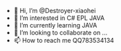 - 👋 Hi, I’m @Destroyer-xiaohei
- 👀 I’m interested in C# EPL JAVA
- 🌱 I’m currently learning JAVA
- 💞️ I’m looking to collaborate on ...
- 📫 How to reach me QQ783534134 

<!---
Destroyer-xiaohei/Destroyer-xiaohei is a ✨ special ✨ repository because its `README.md` (this file) appears on your GitHub profile.
You can click the Preview link to take a look at your changes.
--->
